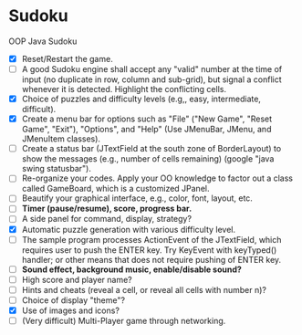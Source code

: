 # Sudoku
OOP Java Sudoku

- [x] Reset/Restart the game.
- [ ] A good Sudoku engine shall accept any "valid" number at the time of input (no duplicate in row, column and sub-grid), but signal a conflict whenever it is detected. Highlight the conflicting cells.
- [X] Choice of puzzles and difficulty levels (e.g,, easy, intermediate, difficult).
- [X] Create a menu bar for options such as "File" ("New Game", "Reset Game", "Exit"), "Options", and "Help" (Use JMenuBar, JMenu, and JMenuItem classes).
- [ ] Create a status bar (JTextField at the south zone of BorderLayout) to show the messages (e.g., number of cells remaining) (google "java swing statusbar").
- [ ] Re-organize your codes. Apply your OO knowledge to factor out a class called GameBoard, which is a customized JPanel.
- [ ] Beautify your graphical interface, e.g., color, font, layout, etc.
- [ ] **Timer (pause/resume), score, progress bar.**
- [ ] A side panel for command, display, strategy?
- [X] Automatic puzzle generation with various difficulty level.
- [ ] The sample program processes ActionEvent of the JTextField, which requires user to push the ENTER key. Try KeyEvent with keyTyped() handler; or other means that does not require pushing of ENTER key.
- [ ] **Sound effect, background music, enable/disable sound?**
- [ ] High score and player name?
- [ ] Hints and cheats (reveal a cell, or reveal all cells with number n)?
- [ ] Choice of display "theme"?
- [X] Use of images and icons?
- [ ] (Very difficult) Multi-Player game through networking.
